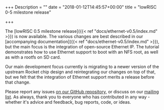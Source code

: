 +++
Description = ""
date = "2018-01-12T14:45:57+00:00"
title = "lowRISC 0-5 milestone release"

+++

The [lowRISC 0.5 milestone release]({{< ref "docs/ethernet-v0.5/index.md" >}})
is now available. The various changes are best described in our [accompanying
documentation]({{< ref "docs/ethernet-v0.5/index.md" >}}), but the main focus 
is the integration of open-source Ethernet IP. The tutorial demonstrates how 
to use Ethernet support to boot with an NFS root, as well as with a rootfs on 
SD card.

Our main development focus currently is migrating to a newer version of the 
upstream Rocket chip design and reintegrating our changes on top of that, but 
we felt that the integration of Ethernet support merits a release before that 
change.

Please report any issues [on our GitHub
repository](https://github.com/lowRISC/lowrisc-chip), or discuss on our
[mailing 
list](http://listmaster.pepperfish.net/cgi-bin/mailman/listinfo/lowrisc-dev-lists.lowrisc.org). 
As always, thank you to everyone who has contributed in any way - whether it's 
advice and feedback, bug reports, code, or ideas.
